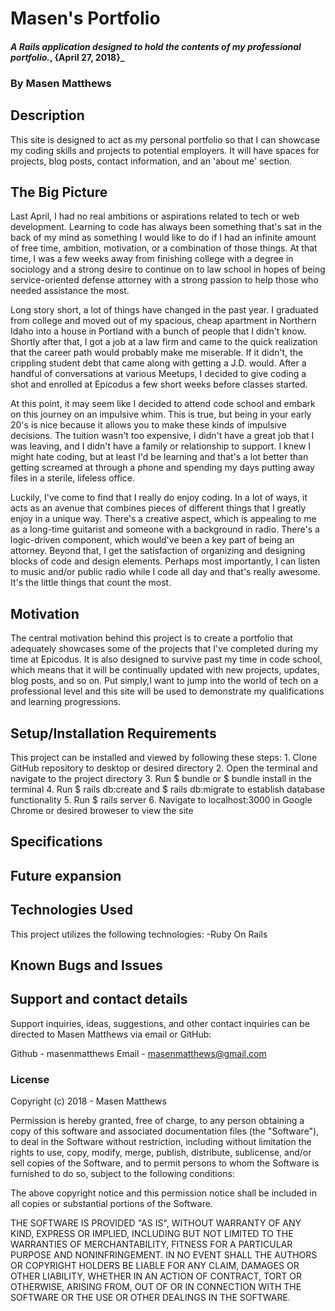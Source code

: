 # Masen's Portfolio

#### _A Rails application designed to hold the contents of my professional portfolio._, {April 27, 2018}_

### By Masen Matthews

## Description
  This site is designed to act as my personal portfolio so that I can showcase my coding skills and projects to potential employers. It will have spaces for projects, blog posts, contact information, and an 'about me' section.

## The Big Picture
  Last April, I had no real ambitions or aspirations related to tech or web development. Learning to code has always been something that's sat in the back of my mind as something I would like to do if I had an infinite amount of free time, ambition, motivation, or a combination of those things. At that time, I was a few weeks away from finishing college with a degree in sociology and a strong desire to continue on to law school in hopes of being service-oriented defense attorney with a strong passion to help those who needed assistance the most.

  Long story short, a lot of things have changed in the past year. I graduated from college and moved out of my spacious, cheap apartment in Northern Idaho into a house in Portland with a bunch of people that I didn't know. Shortly after that, I got a job at a law firm and came to the quick realization that the career path would probably make me miserable. If it didn't, the crippling student debt that came along with getting a J.D. would. After a handful of conversations at various Meetups, I decided to give coding a shot and enrolled at Epicodus a few short weeks before classes started.

  At this point, it may seem like I decided to attend code school and embark on this journey on an impulsive whim. This is true, but being in your early 20's is nice because it allows you to make these kinds of impulsive decisions. The tuition wasn't too expensive, I didn't have a great job that I was leaving, and I didn't have a family or relationship to support. I knew I might hate coding, but at least I'd be learning and that's a lot better than getting screamed at through a phone and spending my days putting away files in a sterile, lifeless office.

  Luckily, I've come to find that I really do enjoy coding. In a lot of ways, it acts as an avenue that combines pieces of different things that I greatly enjoy in a unique way. There's a creative aspect, which is appealing to me as a long-time guitarist and someone with a background in radio. There's a logic-driven component, which would've been a key part of being an attorney. Beyond that, I get the satisfaction of organizing and designing blocks of code and design elements. Perhaps most importantly, I can listen to music and/or public radio while I code all day and that's really awesome. It's the little things that count the most.

## Motivation
  The central motivation behind this project is to create a portfolio that adequately showcases some of the projects that I've completed during my time at Epicodus. It is also designed to survive past my time in code school, which means that it will be continually updated with new projects, updates, blog posts, and so on. Put simply,I want to jump into the world of tech on a professional level and this site will be used to demonstrate my qualifications and learning progressions.

## Setup/Installation Requirements
  This project can be installed and viewed by following these steps:
    1. Clone GitHub repository to desktop or desired directory
    2. Open the terminal and navigate to the project directory
    3. Run $ bundle or $ bundle install in the terminal
    4. Run $ rails db:create and $ rails db:migrate to establish database functionality
    5. Run $ rails server
    6. Navigate to localhost:3000 in Google Chrome or desired broweser to view the site

## Specifications

## Future expansion

## Technologies Used
  This project utilizes the following technologies:
    -Ruby On Rails

## Known Bugs and Issues

## Support and contact details

Support inquiries, ideas, suggestions, and other contact inquiries can be directed to Masen Matthews via email or GitHub:

Github - masenmatthews
Email - masenmatthews@gmail.com

### License

Copyright (c) 2018 - Masen Matthews

Permission is hereby granted, free of charge, to any person obtaining a copy of this software and associated documentation files (the "Software"), to deal in the Software without restriction, including without limitation the rights to use, copy, modify, merge, publish, distribute, sublicense, and/or sell copies of the Software, and to permit persons to whom the Software is furnished to do so, subject to the following conditions:

The above copyright notice and this permission notice shall be included in all copies or substantial portions of the Software.

THE SOFTWARE IS PROVIDED "AS IS", WITHOUT WARRANTY OF ANY KIND, EXPRESS OR IMPLIED, INCLUDING BUT NOT LIMITED TO THE WARRANTIES OF MERCHANTABILITY, FITNESS FOR A PARTICULAR PURPOSE AND NONINFRINGEMENT. IN NO EVENT SHALL THE AUTHORS OR COPYRIGHT HOLDERS BE LIABLE FOR ANY CLAIM, DAMAGES OR OTHER LIABILITY, WHETHER IN AN ACTION OF CONTRACT, TORT OR OTHERWISE, ARISING FROM, OUT OF OR IN CONNECTION WITH THE SOFTWARE OR THE USE OR OTHER DEALINGS IN THE SOFTWARE.
